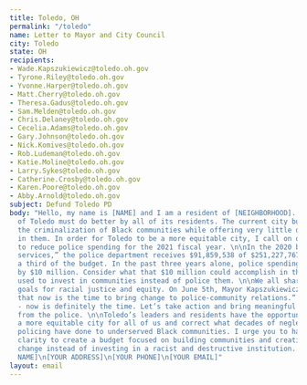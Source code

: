 ```yaml
---
title: Toledo, OH
permalink: "/toledo"
name: Letter to Mayor and City Council
city: Toledo
state: OH
recipients:
- Wade.Kapszukiewicz@toledo.oh.gov
- Tyrone.Riley@toledo.oh.gov
- Yvonne.Harper@toledo.oh.gov
- Matt.Cherry@toledo.oh.gov
- Theresa.Gadus@toledo.oh.gov
- Sam.Melden@toledo.oh.gov
- Chris.Delaney@toledo.oh.gov
- Cecelia.Adams@toledo.oh.gov
- Gary.Johnson@toledo.oh.gov
- Nick.Komives@toledo.oh.gov
- Rob.Ludeman@toledo.oh.gov
- Katie.Moline@toledo.oh.gov
- Larry.Sykes@toledo.oh.gov
- Catherine.Crosby@toledo.oh.gov
- Karen.Poore@toledo.oh.gov
- Abby.Arnold@toledo.oh.gov
subject: Defund Toledo PD
body: "Hello, my name is [NAME] and I am a resident of [NEIGHBORHOOD]. \n\nThe City
  of Toledo must do better by all of its residents. The current city budget facilitates
  the criminalization of Black communities while offering very little direct investment
  in them. In order for Toledo to be a more equitable city, I call on our leaders
  to reduce police spending for the 2021 fiscal year. \n\nIn the 2020 budget for “basic
  services,” the police department receives $91,859,538 of $251,227,767 - more than
  a third of the budget. In the past three years alone, police spending has increased
  by $10 million. Consider what that $10 million could accomplish in three years if
  used to invest in communities instead of police them. \n\nWe all share the same
  goals for racial justice and equity. On June 5th, Mayor Kapszukiewicz said, “I believe
  that now is the time to bring change to police-community relations.” He’s right
  - now is definitely the time. Let’s take action and bring meaningful change by divesting
  from the police. \n\nToledo’s leaders and residents have the opportunity to create
  a more equitable city for all of us and correct what decades of neglect and destructive
  policing have done to underserved Black communities. I urge you to have the moral
  clarity to create a budget focused on building communities and creating positive
  change instead of investing in a racist and destructive institution. \n\nThank you,\n[YOUR
  NAME]\n[YOUR ADDRESS]\n[YOUR PHONE]\n[YOUR EMAIL]"
layout: email
---
```


